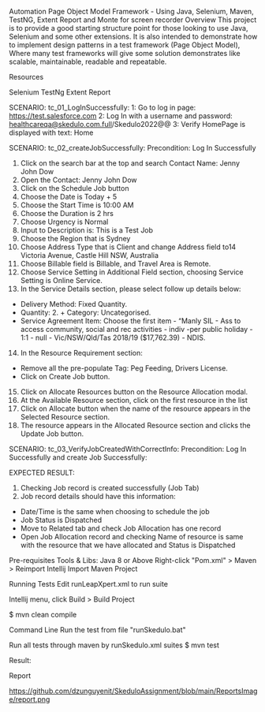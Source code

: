 Automation Page Object Model Framework - Using Java, Selenium, Maven, TestNG, Extent Report and Monte for screen recorder
Overview
This project is to provide a good starting structure point for those looking to use Java, Selenium and some other extensions. 
It is also intended to demonstrate how to implement design patterns in a test framework (Page Object Model), Where many test frameworks 
will give some solution demonstrates like scalable, maintainable, readable and repeatable.


Resources

Selenium
TestNg
Extent Report



SCENARIO: tc_01_LogInSuccessfully:
1: Go to log in page: https://test.salesforce.com
2: Log In with a username and password: healthcareqa@skedulo.com.full/Skedulo2022@@
3: Verify HomePage is displayed with text: Home


SCENARIO: tc_02_createJobSuccessfully:
Precondition: Log In Successfully
1. Click on the search bar at the top and search Contact Name: Jenny John Dow
2. Open the Contact: Jenny John Dow
3. Click on the Schedule Job button
4. Choose the Date is Today + 5
5. Choose the Start Time is 10:00 AM
6. Choose the Duration is 2 hrs
7. Choose Urgency is Normal 
8. Input to Description is: This is a Test Job
9. Choose the Region that is Sydney
10. Choose Address Type that is Client and change Address field to14 Victoria Avenue, Castle Hill NSW, Australia
11. Choose Billable field is Billable, and Travel Area is Remote. 
12. Choose Service Setting in Additional Field section, choosing Service Setting is Online Service.
13. In the Service Details section, please select follow up details below:
+ Delivery Method: Fixed Quantity. 
+ Quantity: 2. + Category: Uncategorised. 
+ Service Agreement Item: Choose the first item - “Manly SIL - Ass to access community, social and rec activities - indiv -per public holiday - 1:1 - null - Vic/NSW/Qld/Tas 2018/19 ($17,762.39) - NDIS.

14. In the Resource Requirement section: 
+ Remove all the pre-populate Tag: Peg Feeding, Drivers License. 
+ Click on Create Job button. 
15. Click on Allocate Resources button on the Resource Allocation modal. 
16. At the Available Resource section, click on the first resource in the list
17. Click on Allocate button when the name of the resource appears in the Selected Resource section. 
18. The resource appears in the Allocated Resource section and clicks the Update Job button.

SCENARIO: tc_03_VerifyJobCreatedWithCorrectInfo:
Precondition: Log In Successfully and create Job Successfully:

EXPECTED RESULT: 
1. Checking Job record is created successfully (Job Tab) 
2. Job record details should have this information: 
+ Date/Time is the same when choosing to schedule the job
+ Job Status is Dispatched
+ Move to Related tab and check Job Allocation has one record
+ Open Job Allocation record and checking Name of resource is same with the resource that we have allocated and Status is Dispatched

Pre-requisites
Tools & Libs:
Java 8 or Above
Right-click "Pom.xml" > Maven > Reimport
Intellij
Import Maven Project

Running Tests
Edit runLeapXpert.xml to run suite

Intellij menu, click Build > Build Project

$ mvn clean compile

Command Line
Run the test from file "runSkedulo.bat"

Run all tests through maven by runSkedulo.xml suites
$ mvn test

Result:

Report 

https://github.com/dzunguyenit/SkeduloAssignment/blob/main/ReportsImage/report.png
